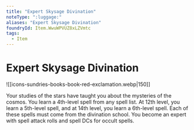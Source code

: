 ```yaml
---
title: "Expert Skysage Divination"
noteType: ":luggage:"
aliases: "Expert Skysage Divination"
foundryId: Item.WwuWPVUZ8xLZVmtc
tags:
  - Item
---
```


# Expert Skysage Divination
![[icons-sundries-books-book-red-exclamation.webp|150]]

Your studies of the stars have taught you about the mysteries of the cosmos. You learn a 4th-level spell from any spell list. At 12th level, you learn a 5th-level spell, and at 14th level, you learn a 6th-level spell. Each of these spells must come from the divination school. You become an expert with spell attack rolls and spell DCs for occult spells.
